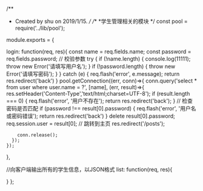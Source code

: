 /**
 * Created by shu on 2019/1/15.
 */
/**
 *学生管理相关的模块
 */
const pool = require('../lib/pool');



module.exports = {

  login: function(req, res){
    const name = req.fields.name;
    const password = req.fields.password;
    // 校验参数
    try {
      if (!name.length) {
        console.log(11111);
        throw new Error('请填写用户名');
      }
      if (!password.length) {
        throw new Error('请填写密码');
      }
    } catch (e) {
      req.flash('error', e.message);
      return res.redirect('back')
    }
    pool.getConnection((err, conn)=>{
      conn.query('select * from user where user.name = ?', [name], (err, result)=>{
        res.setHeader('Content-Type','text/html;charset=UTF-8');
        if (result.length === 0) {
          req.flash('error', '用户不存在');
          return res.redirect('back');
        }
        // 检查密码是否匹配
        if (password !== result[0].password) {
          req.flash('error', '用户名或密码错误');
          return res.redirect('back')
        }
        delete result[0].password;
        req.session.user = result[0];
        // 跳转到主页
        res.redirect('/posts');

        conn.release();
      });
    });

  },

  //向客户端输出所有的学生信息，以JSON格式
  list: function(req, res){

  }
};
